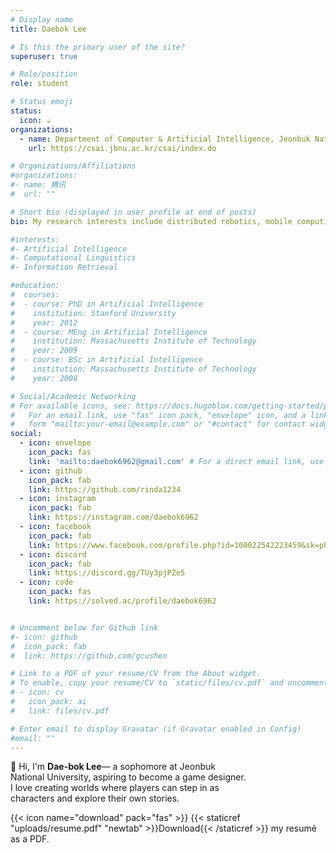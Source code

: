 ```yaml
---
# Display name
title: Daebok Lee

# Is this the primary user of the site?
superuser: true

# Role/position
role: student

# Status emoji
status:
  icon: ☕️
organizations:
  - name: Department of Computer & Artificial Intelligence, Jeonbuk National University
    url: https://csai.jbnu.ac.kr/csai/index.do

# Organizations/Affiliations
#organizations:
#- name: 腾讯
#  url: ""

# Short bio (displayed in user profile at end of posts)
bio: My research interests include distributed robotics, mobile computing and programmable matter.

#interests:
#- Artificial Intelligence
#- Computational Linguistics
#- Information Retrieval

#education:
#  courses:
#  - course: PhD in Artificial Intelligence
#    institution: Stanford University
#    year: 2012
#  - course: MEng in Artificial Intelligence
#    institution: Massachusetts Institute of Technology
#    year: 2009
#  - course: BSc in Artificial Intelligence
#    institution: Massachusetts Institute of Technology
#    year: 2008

# Social/Academic Networking
# For available icons, see: https://docs.hugoblox.com/getting-started/page-builder/#icons
#   For an email link, use "fas" icon pack, "envelope" icon, and a link in the
#   form "mailto:your-email@example.com" or "#contact" for contact widget.
social:
  - icon: envelope
    icon_pack: fas
    link: 'mailto:daebok6962@gmail.com' # For a direct email link, use "mailto:test@example.org".
  - icon: github
    icon_pack: fab
    link: https://github.com/rinda1234
  - icon: instagram
    icon_pack: fab
    link: https://instagram.com/daebok6962
  - icon: facebook
    icon_pack: fab
    link: https://www.facebook.com/profile.php?id=100022542223459&sk=photos
  - icon: discord
    icon_pack: fab
    link: https://discord.gg/TUy3pjPZe5
  - icon: code
    icon_pack: fas
    link: https://solved.ac/profile/daebok6962


# Uncomment below for Github link
#- icon: github
#  icon_pack: fab
#  link: https://github.com/gcushen

# Link to a PDF of your resume/CV from the About widget.
# To enable, copy your resume/CV to `static/files/cv.pdf` and uncomment the lines below.
# - icon: cv
#   icon_pack: ai
#   link: files/cv.pdf

# Enter email to display Gravatar (if Gravatar enabled in Config)
#email: ""
---
```


👋 Hi, I'm **Dae-bok Lee**— a sophomore at Jeonbuk <br>National University, aspiring to become a game designer.  
        I love creating worlds where players can step in as <br>characters and explore their own stories.
      

{{< icon name="download" pack="fas" >}} {{< staticref "uploads/resume.pdf" "newtab" >}}Download{{< /staticref >}} my resumé as a PDF.
